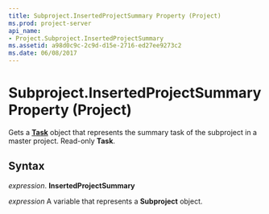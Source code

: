 ```yaml
---
title: Subproject.InsertedProjectSummary Property (Project)
ms.prod: project-server
api_name:
- Project.Subproject.InsertedProjectSummary
ms.assetid: a98d0c9c-2c9d-d15e-2716-ed27ee9273c2
ms.date: 06/08/2017
---
```



# Subproject.InsertedProjectSummary Property (Project)

Gets a  **[Task](Project.Task.md)** object that represents the summary task of the subproject in a master project. Read-only **Task**.


## Syntax

 _expression_. **InsertedProjectSummary**

 _expression_ A variable that represents a **Subproject** object.


